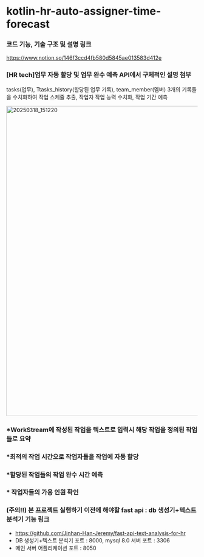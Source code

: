 

# kotlin-hr-auto-assigner-time-forecast
### 코드 기능, 기술 구조 및 설명 링크
https://www.notion.so/146f3ccd4fb580d5845ae013583d412e
### [HR tech]업무 자동 할당 및 업무 완수 예측 API에서 구체적인 설명 첨부

tasks(업무), Ttasks_history(할당된 업무 기록), team_member(멤버) 3개의 기록들을 수치화하여 작업 스케쥴 추출, 작업자 작업 능력 수치화, 작업 기간 예측

<img width="814" alt="20250318_151220" src="https://github.com/user-attachments/assets/78c87fbb-0ac0-47d9-8bbf-2ad9a39d841e" />


### *WorkStream에 작성된 작업을 텍스트로 입력시 해당 작업을 정의된 작업들로 요약

### *최적의 작업 시간으로 작업자들을 작업에 자동 할당

### *할당된 작업들의 작업 완수 시간 예측

### * 작업자들의 가용 인원 확인

### (주의!!) 본 프로젝트 실행하기 이전에 해야할 fast api : db 생성기+텍스트 분석기 기능 링크
- https://github.com/Jinhan-Han-Jeremy/fast-api-text-analysis-for-hr
- DB 생성기+텍스트 분석기 포트 : 8000, mysql 8.0 서버 포트 : 3306
- 메인 서버 어플리케이션 포트 : 8050
